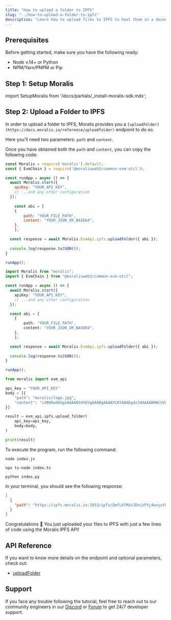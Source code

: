 ```yaml
---
title: "How to upload a folder to IPFS"
slug: "../how-to-upload-a-folder-to-ipfs"
description: "Learn how to upload files to IPFS to host them in a decentralized manner using the Moralis IPFS API."
---
```

## Prerequisites

Before getting started, make sure you have the following ready:

- Node v.14+ or Python
- NPM/Yarn/PNPM or Pip

## Step 1: Setup Moralis

import SetupMoralis from '/docs/partials/_install-moralis-sdk.mdx';

<SetupMoralis node="moralis @moralisweb3/common-evm-util" python="moralis" />

## Step 2: Upload a Folder to IPFS

In order to upload a folder to IPFS, Moralis provides you a `[uploadFolder](https://docs.moralis.io/reference/uploadfolder)` endpoint to do so.

Here you'll need two parameters: `path` and `content`.

Once you have obtained both the `path` and `content`, you can copy the following code:

```javascript index.js
const Moralis = require('moralis').default;
const { EvmChain } = require('@moralisweb3/common-evm-util');

const runApp = async () => {
  await Moralis.start({
    apiKey: "YOUR_API_KEY",
    // ...and any other configuration
  });
  
	const abi = [
    {
    	path: "YOUR_FILE_PATH",
    	content: "YOUR_JSON_OR_BASE64",
    },
	];

  const response = await Moralis.EvmApi.ipfs.uploadFolder({ abi });
  
  console.log(response.toJSON());
}

runApp();
```
```typescript index.ts
import Moralis from "moralis";
import { EvmChain } from "@moralisweb3/common-evm-util";

const runApp = async () => {
  await Moralis.start({
    apiKey: "YOUR_API_KEY",
    // ...and any other configuration
  });

  const abi = [
    {
    	path: "YOUR_FILE_PATH",
    	content: "YOUR_JSON_OR_BASE64",
    },
	];

  const response = await Moralis.EvmApi.ipfs.uploadFolder({ abi });
  
  console.log(response.toJSON());
}

runApp();
```
```python index.py
from moralis import evm_api

api_key = "YOUR_API_KEY"
body = [{
    "path": "moralis/logo.jpg", 
    "content": "iVBORw0KGgoAAAANSUhEUgAAABgAAAAYCAYAAADgdz34AAAABHNCSVQICAgIfAhkiAAAAAlwSFlzAAAApgAAAKYB3X3", 
}]

result = evm_api.ipfs.upload_folder(
    api_key=api_key,
    body=body,
)

print(result)
```



To execute the program, run the following command:

```shell Shell (JavaScript)
node index.js
```
```Text Shell (TypeScript)
npx ts-node index.ts
```
```Text Shell (Python)
python index.py
```



In your terminal, you should see the following response:

```json
[
  {
    "path": "https://ipfs.moralis.io:2053/ipfs/QmfL6fMaYJDnizFVj4wxyutDnGMePG2JL95rN2A5mcWyB1/moralis/logo.jpg"
  }
]
```



Congratulations 🥳 You just uploaded your files to IPFS with just a few lines of code using the Moralis IPFS API!

## API Reference

If you want to know more details on the endpoint and optional parameters, check out:

- [uploadFolder](https://docs.moralis.io/reference/uploadfolder)

## Support

If you face any trouble following the tutorial, feel free to reach out to our community engineers in our [Discord](https://moralis.io/discord) or [Forum](https://forum.moralis.io) to get 24/7 developer support.